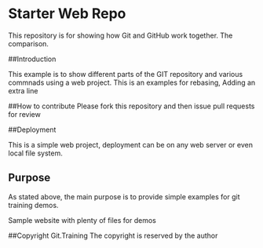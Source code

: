 # Starter Web Repo

This repository is for showing how Git and GitHub work together.
The comparison.

##Introduction

This example is to show different parts of the GIT repository and various commnads using a web project.
This is an examples for rebasing, Adding an extra line

##How to contribute
Please fork this repository and then issue pull requests for review

##Deployment

This is a simple web project, deployment can be on any web server or even local file system.

## Purpose
As stated above, the main purpose is to provide simple examples for git training demos.

Sample website with plenty of files for demos

##Copyright
Git.Training The copyright is reserved by the author